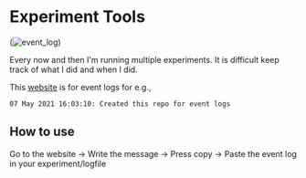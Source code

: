# Experiment Tools

(![event_log](https://user-images.githubusercontent.com/7431166/117571985-88472100-b0ee-11eb-9ada-db93e548bc1a.png))

Every now and then I'm running multiple experiments. It is difficult keep track of what I did and when I did. 

This [website](https://logify.vercel.app) is for event logs for e.g.,

```
07 May 2021 16:03:10: Created this repo for event logs
```

## How to use

Go to the website -> Write the message -> Press copy -> Paste the event log in your experiment/logfile

